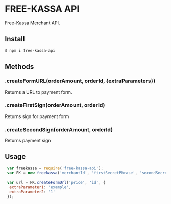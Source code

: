 # FREE-KASSA API

Free-Kassa Merchant API.

## Install

```sh
$ npm i free-kassa-api
```



## Methods

### .createFormURL(orderAmount, orderId, {extraParameters})

Returns a URL to payment form.

### .createFirstSign(orderAmount, orderId)

Returns sign for payment form

### .createSecondSign(orderAmount, orderId)

Returns payment sign



## Usage

```js
 var freekassa = require('free-kassa-api');
 var FK = new freekassa('merchantId', 'firstSecretPhrase', 'secondSecretPhrase');
 
 var url = FK.createFormUrl('price', 'id', {
  extraParameter1: 'example',
  extraParameter2: '1'
 });
```
